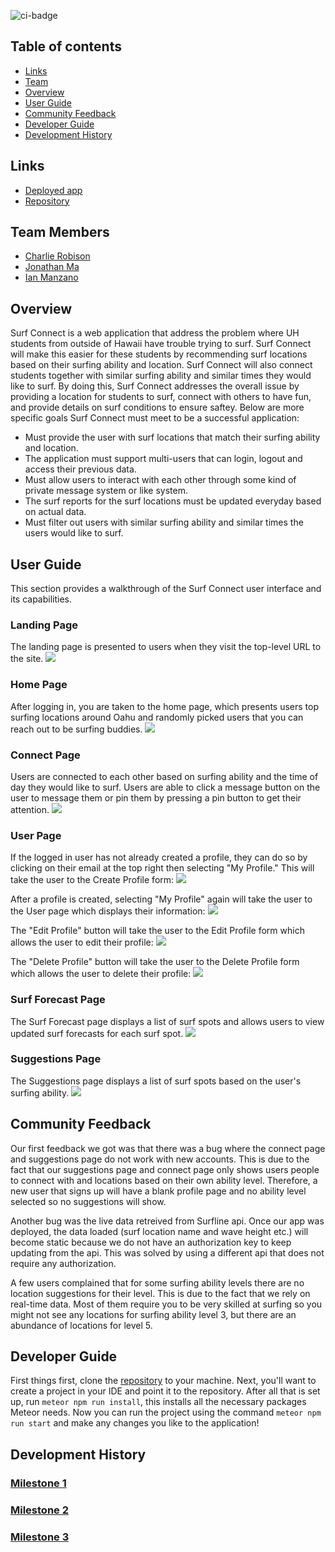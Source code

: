 ![ci-badge](https://github.com/surf-connect/surf-connect/workflows/ci-surf-connect/badge.svg)


## Table of contents
* [Links](#links)
* [Team](#team-members)
* [Overview](#overview)
* [User Guide](#user-guide)
* [Community Feedback](#community-feedback)
* [Developer Guide](#developer-guide)
* [Development History](#development-history)

## Links
* [Deployed app](https://surf-connect.xyz/#/)
* [Repository](https://github.com/orgs/surf-connect/repositories)

## Team Members
* [Charlie Robison](https://charlie-robison.github.io/)
* [Jonathan Ma](https://jonathan-ma.github.io/)
* [Ian Manzano](https://ianbm.github.io/)

## Overview

Surf Connect is a web application that address the problem where UH students from outside of Hawaii have trouble trying to surf. Surf Connect will make this easier for these students by recommending surf locations based on their surfing ability and location. Surf Connect will also connect students together with similar surfing ability and similar times they would like to surf. By doing this, Surf Connect addresses the overall issue by providing a location for students to surf, connect with others to have fun, and provide details on surf conditions to ensure saftey. Below are more specific goals Surf Connect must meet to be a successful application:

* Must provide the user with surf locations that match their surfing ability and location.
* The application must support multi-users that can login, logout and access their previous data.
* Must allow users to interact with each other through some kind of private message system or like system.
* The surf reports for the surf locations must be updated everyday based on actual data.
* Must filter out users with similar surfing ability and similar times the users would like to surf.

## User Guide
This section provides a walkthrough of the Surf Connect user interface and its capabilities.

### Landing Page
The landing page is presented to users when they visit the top-level URL to the site.
<img src="images/landing.jpg" >

### Home Page
After logging in, you are taken to the home page, which presents users top surfing locations around Oahu and randomly picked users that you can reach out to be surfing buddies.
<img src="images/home.jpg" >

### Connect Page
Users are connected to each other based on surfing ability and the time of day they would like to surf. Users are able to click a message button on the user to message them or pin them by pressing a pin button to get their attention.
<img src="images/updatedConnectPage.png" >

### User Page
If the logged in user has not already created a profile, they can do so by clicking on their email at the top right then selecting "My Profile." This will take the user to the Create Profile form:
<img src="images/Create-Profile-Form.png" >

After a profile is created, selecting "My Profile" again will take the user to the User page which displays their information:
<img src="images/User-Page.png" >

The "Edit Profile" button will take the user to the Edit Profile form which allows the user to edit their profile:
<img src="images/Edit-Profile-Form.png" >

The "Delete Profile" button will take the user to the Delete Profile form which allows the user to delete their profile:
<img src="images/Delete-Profile.png" >

### Surf Forecast Page
The Surf Forecast page displays a list of surf spots and allows users to view updated surf forecasts for each surf spot.
<img src="images/forecast-html-mockup.png" >

### Suggestions Page
The Suggestions page displays a list of surf spots based on the user's surfing ability.
<img src="images/suggestions-html-mockup.png">

## Community Feedback
Our first feedback we got was that there was a bug where the connect page and suggestions page do not work with new accounts. This is due to the fact that our suggestions page and connect page only shows users people to connect with and locations based on their own ability level. Therefore, a new user that signs up will have a blank profile page and no ability level selected so no suggestions will show.

Another bug was the live data retreived from Surfline api. Once our app was deployed, the data loaded (surf location name and wave height etc.) will become static because we do not have an authorization key to keep updating from the api. This was solved by using a different api that does not require any authorization.

A few users complained that for some surfing ability levels there are no location suggestions for their level. This is due to the fact that we rely on real-time data. Most of them require you to be very skilled at surfing so you might not see any locations for surfing ability level 3, but there are an abundance of locations for level 5. 

## Developer Guide
First things first, clone the [repository](https://github.com/surf-connect/surf-connect) to your machine. Next, you'll want to create a project in your IDE and point it to the repository. After all that is set up, run ```meteor npm run install```, this installs all the necessary packages Meteor needs. Now you can run the project using the command ```meteor npm run start``` and make any changes you like to the application!

## Development History

### [Milestone 1](https://github.com/surf-connect/surf-connect/projects/1)

### [Milestone 2](https://github.com/surf-connect/surf-connect/projects/2)

### [Milestone 3](https://github.com/surf-connect/surf-connect/projects/3)

